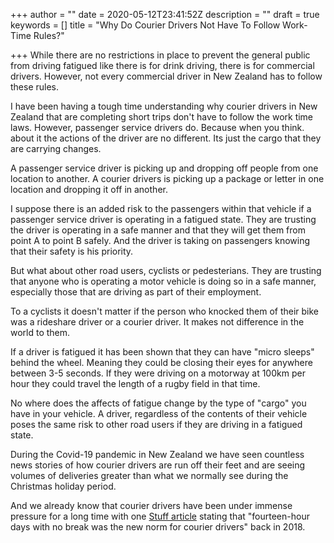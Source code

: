 +++
author = ""
date = 2020-05-12T23:41:52Z
description = ""
draft = true
keywords = []
title = "Why Do Courier Drivers Not Have To Follow Work-Time Rules?"

+++
While there are no restrictions in place to prevent the general public from driving fatigued like there is for drink driving, there is for commercial drivers. However, not every commercial driver in New Zealand has to follow these rules. 

I have been having a tough time understanding why courier drivers in New Zealand that are completing short trips don't have to follow the work time laws. However, passenger service drivers do. Because when you think. about it the actions of the driver are no different. Its just the cargo that they are carrying changes. 

A passenger service driver is picking up and dropping off people from one location to another. A courier drivers is picking up a package or letter in one location and dropping it off in another. 

I suppose there is an added risk to the passengers within that vehicle if a passenger service driver is operating in a fatigued state. They are trusting the driver is operating in a safe manner and that they will get them from point A to point B safely. And the driver is taking on passengers knowing that their safety is his priority. 

But what about other road users, cyclists or pedesterians. They are trusting that anyone who is operating a motor vehicle is doing so in a safe manner, especially those that are driving as part of their employment. 

To a cyclists it doesn't matter if the person who knocked them of their bike was a rideshare driver or a courier driver. It makes not difference in the world to them. 

If a driver is fatigued it has been shown that they can have "micro sleeps" behind the wheel. Meaning they could be closing their eyes for anywhere between 3-5 seconds. If they were driving on a motorway at 100km per hour they could travel the length of a rugby field in that time. 

No where does the affects of fatigue change by the type of "cargo" you have in your vehicle. A driver, regardless of the contents of their vehicle poses the same risk to other road users if they are driving in a fatigued state. 

During the Covid-19 pandemic in New Zealand we have seen countless news stories of how courier drivers are run off their feet and are seeing volumes of deliveries greater than what we normally see during the Christmas holiday period. 

And we already know that courier drivers have been under immense pressure for a long time with one [Stuff article](https://www.stuff.co.nz/business/better-business/104705738/long-days-no-annual-leave-no-breaks--courier-drivers-reveal-difficulties-of-job) stating that "fourteen-hour days with no break was the new norm for courier drivers" back in 2018. 